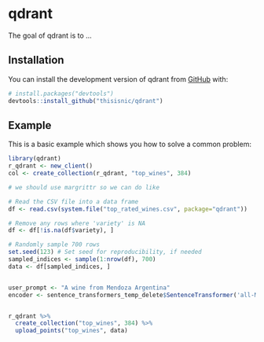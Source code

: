 
# qdrant

<!-- badges: start -->
<!-- badges: end -->

The goal of qdrant is to ...

## Installation

You can install the development version of qdrant from [GitHub](https://github.com/) with:

``` r
# install.packages("devtools")
devtools::install_github("thisisnic/qdrant")
```

## Example

This is a basic example which shows you how to solve a common problem:

``` r
library(qdrant)
r_qdrant <- new_client()
col <- create_collection(r_qdrant, "top_wines", 384)

# we should use margrittr so we can do like

# Read the CSV file into a data frame
df <- read.csv(system.file("top_rated_wines.csv", package="qdrant"))

# Remove any rows where 'variety' is NA
df <- df[!is.na(df$variety), ]

# Randomly sample 700 rows
set.seed(123) # Set seed for reproducibility, if needed
sampled_indices <- sample(1:nrow(df), 700)
data <- df[sampled_indices, ]


user_prompt <- "A wine from Mendoza Argentina"
encoder <- sentence_transformers_temp_delete$SentenceTransformer('all-MiniLM-L6-v2')


r_qdrant %>%
  create_collection("top_wines", 384) %>%
  upload_points("top_wines", data)
  

```

